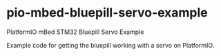 # pio-mbed-bluepill-servo-example
PlatformIO mBed STM32 Bluepill Servo Example

Example code for getting the bluepill working with a servo on PlatformIO.
